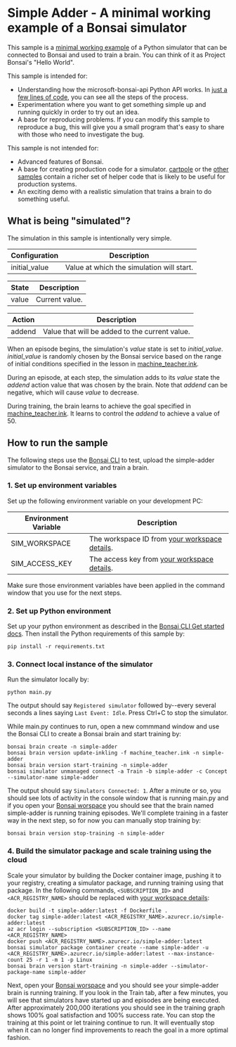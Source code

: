 # Simple Adder - A minimal working example of a Bonsai simulator

This sample is a [minimal working example](https://en.wikipedia.org/wiki/Minimal_working_example) of a Python simulator that can be connected to Bonsai and used to train a brain. You can think of it as Project Bonsai's "Hello World".

This sample is intended for:
* Understanding how the microsoft-bonsai-api Python API works. In [just a few lines of code](main.py), you can see all the steps of the process.
* Experimentation where you want to get something simple up and running quickly in order to try out an idea.
* A base for reproducing problems. If you can modify this sample to reproduce a bug, this will give you a small program that's easy to share with those who need to investigate the bug.

This sample is not intended for:
* Advanced features of Bonsai.
* A base for creating production code for a simulator. [cartpole](../cartpole/README.md) or the [other samples](../../../README.md#python) contain a richer set of helper code that is likely to be useful for production systems.
* An exciting demo with a realistic simulation that trains a brain to do something useful.

## What is being "simulated"?

The simulation in this sample is intentionally very simple.

| Configuration | Description |
| ----- | ----- |
| initial_value | Value at which the simulation will start. |

| State | Description |
| ----- | ----- |
| value | Current value. |

| Action | Description | 
| ------ | -------------------- |
| addend | Value that will be added to the current value. |

When an episode begins, the simulation's *value* state is set to *initial_value*. *initial_value* is randomly chosen by the Bonsai service based on the range of initial conditions specified in the lesson in [machine_teacher.ink](machine_teacher.ink).

During an episode, at each step, the simulation adds to its *value* state the *addend* action value that was chosen by the brain. Note that *addend* can be negative, which will cause *value* to decrease.

During training, the brain learns to achieve the goal specified in [machine_teacher.ink](machine_teacher.ink). It learns to control the *addend* to achieve a value of 50.

## How to run the sample

The following steps use the [Bonsai CLI](https://docs.microsoft.com/en-us/bonsai/cli) to test, upload the simple-adder simulator to the Bonsai service, and train a brain.

### 1. Set up environment variables

Set up the following environment variable on your development PC:

| Environment Variable | Description |
| ----- | ----- |
| SIM_WORKSPACE | The workspace ID from [your workspace details](https://docs.microsoft.com/en-us/bonsai/cookbook/get-workspace-info). |
| SIM_ACCESS_KEY | The access key from [your workspace details](https://docs.microsoft.com/en-us/bonsai/cookbook/get-workspace-info). |

Make sure those environment variables have been applied in the command window that you use for the next steps.

### 2. Set up Python environment

Set up your python environment as described in the [Bonsai CLI Get started docs](https://docs.microsoft.com/en-us/bonsai/cli).
Then install the Python requirements of this sample by:

```
pip install -r requirements.txt
```

### 3. Connect local instance of the simulator

Run the simulator locally by:

```
python main.py
```

The output should say `Registered simulator` followed by--every several seconds a lines saying `Last Event: Idle`. Press Ctrl+C to stop the simulator.

While main.py continues to run, open a new commmand window and use the Bonsai CLI to create a Bonsai brain and start training by:

```
bonsai brain create -n simple-adder
bonsai brain version update-inkling -f machine_teacher.ink -n simple-adder
bonsai brain version start-training -n simple-adder
bonsai simulator unmanaged connect -a Train -b simple-adder -c Concept --simulator-name simple-adder
```

The output should say `Simulators Connected: 1`. After a minute or so, you should see lots of activity in the console window that
is running main.py and if you open your [Bonsai worspace](https://preview.bons.ai/) you should see that the brain named simple-adder
is running training episodes. We'll complete training in a faster way in the next step, so for now you can manually stop training by:

```
bonsai brain version stop-training -n simple-adder
```

### 4. Build the simulator package and scale training using the cloud

Scale your simulator by building the Docker container image, pushing it to your registry, creating a simulator package, and running training using that package.
In the following commands, `<SUBSCRIPTION_ID>` and `<ACR_REGISTRY_NAME>` should be replaced with
[your workspace details](https://docs.microsoft.com/en-us/bonsai/cookbook/get-workspace-info):

```
docker build -t simple-adder:latest -f Dockerfile .
docker tag simple-adder:latest <ACR_REGISTRY_NAME>.azurecr.io/simple-adder:latest
az acr login --subscription <SUBSCRIPTION_ID> --name <ACR_REGISTRY_NAME>
docker push <ACR_REGISTRY_NAME>.azurecr.io/simple-adder:latest
bonsai simulator package container create --name simple-adder -u <ACR_REGISTRY_NAME>.azurecr.io/simple-adder:latest --max-instance-count 25 -r 1 -m 1 -p Linux
bonsai brain version start-training -n simple-adder --simulator-package-name simple-adder
```

Next, open your [Bonsai worspace](https://preview.bons.ai/) and you should see your simple-adder brain is running training.
If you look in the Train tab, after a few minutes, you will see that simulators have started up and episodes are being executed.
After approximately 200,000 iterations you should see in the training graph shows 100% goal satisfaction and 100% success rate.
You can stop the training at this point or let training continue to run. It will eventually stop when it can no longer find improvements
to reach the goal in a more optimal fashion.